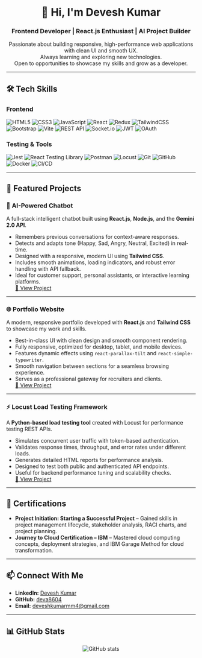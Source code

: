 <!-- Banner -->
<h1 align="center">👋 Hi, I'm Devesh Kumar</h1>
<h3 align="center"> Frontend Developer | React.js Enthusiast | AI Project Builder</h3>

<p align="center">
   Passionate about building responsive, high-performance web applications with clean UI and smooth UX.<br/>
   Always learning and exploring new technologies.<br/>
   Open to opportunities to showcase my skills and grow as a developer.
</p>

---

## 🛠 Tech Skills

### **Frontend**
![HTML5](https://img.shields.io/badge/-HTML5-E34F26?logo=html5&logoColor=fff)
![CSS3](https://img.shields.io/badge/-CSS3-1572B6?logo=css3&logoColor=fff)
![JavaScript](https://img.shields.io/badge/-JavaScript-F7DF1E?logo=javascript&logoColor=000)
![React](https://img.shields.io/badge/-React-61DAFB?logo=react&logoColor=000)
![Redux](https://img.shields.io/badge/-Redux-764ABC?logo=redux&logoColor=fff)
![TailwindCSS](https://img.shields.io/badge/-TailwindCSS-38B2AC?logo=tailwind-css&logoColor=fff)
![Bootstrap](https://img.shields.io/badge/-Bootstrap-7952B3?logo=bootstrap&logoColor=fff)
![Vite](https://img.shields.io/badge/-Vite-646CFF?logo=vite&logoColor=fff)
![REST API](https://img.shields.io/badge/-REST%20API-02569B?logo=postman&logoColor=fff)
![Socket.io](https://img.shields.io/badge/-Socket.io-010101?logo=socketdotio&logoColor=fff)
![JWT](https://img.shields.io/badge/-JWT-000?logo=jsonwebtokens&logoColor=fff)
![OAuth](https://img.shields.io/badge/-OAuth-3C3C3D?logo=oauth&logoColor=fff)

### **Testing & Tools**
![Jest](https://img.shields.io/badge/-Jest-C21325?logo=jest&logoColor=fff)
![React Testing Library](https://img.shields.io/badge/-RTL-E33332?logo=testing-library&logoColor=fff)
![Postman](https://img.shields.io/badge/-Postman-FF6C37?logo=postman&logoColor=fff)
![Locust](https://img.shields.io/badge/-Locust-009688?logo=python&logoColor=fff)
![Git](https://img.shields.io/badge/-Git-F05032?logo=git&logoColor=fff)
![GitHub](https://img.shields.io/badge/-GitHub-181717?logo=github&logoColor=fff)
![Docker](https://img.shields.io/badge/-Docker-2496ED?logo=docker&logoColor=fff)
![CI/CD](https://img.shields.io/badge/-CI%2FCD-0A66C2?logo=github-actions&logoColor=fff)

---
## 📌 Featured Projects

### 🤖 **AI-Powered Chatbot**
A full-stack intelligent chatbot built using **React.js**, **Node.js**, and the **Gemini 2.0 API**.  
- Remembers previous conversations for context-aware responses.  
- Detects and adapts tone (Happy, Sad, Angry, Neutral, Excited) in real-time.  
- Designed with a responsive, modern UI using **Tailwind CSS**.  
- Includes smooth animations, loading indicators, and robust error handling with API fallback.  
- Ideal for customer support, personal assistants, or interactive learning platforms.  
[🔗 View Project](https://github.com/deva8604/Stan-assignment-solution)  

---

### 🌐 **Portfolio Website**
A modern, responsive portfolio developed with **React.js** and **Tailwind CSS** to showcase my work and skills.  
- Best-in-class UI with clean design and smooth component rendering.  
- Fully responsive, optimized for desktop, tablet, and mobile devices.  
- Features dynamic effects using `react-parallax-tilt` and `react-simple-typewriter`.  
- Smooth navigation between sections for a seamless browsing experience.  
- Serves as a professional gateway for recruiters and clients.  
[🔗 View Project](https://www.linkedin.com/feed/update/urn:li:activity:7358392881906106368/)  

---

### ⚡ **Locust Load Testing Framework**
A **Python-based load testing tool** created with Locust for performance testing REST APIs.  
- Simulates concurrent user traffic with token-based authentication.  
- Validates response times, throughput, and error rates under different loads.  
- Generates detailed HTML reports for performance analysis.  
- Designed to test both public and authenticated API endpoints.  
- Useful for backend performance tuning and scalability checks.  
[🔗 View Project](https://github.com/deva8604/locust_testing)  

---
## 📜 Certifications

- **Project Initiation: Starting a Successful Project** – Gained skills in project management lifecycle, stakeholder analysis, RACI charts, and project planning.  
- **Journey to Cloud Certification – IBM** – Mastered cloud computing concepts, deployment strategies, and IBM Garage Method for cloud transformation.

---

## 📫 Connect With Me
- **LinkedIn:** [Devesh Kumar](https://www.linkedin.com/in/devesh-kumar-76b871292/)
- **GitHub:** [deva8604](https://github.com/deva8604)
- **Email:** deveshkumarmm4@gmail.com

---

## 📊 GitHub Stats

<p align="center">
  <img src="https://github-readme-stats.vercel.app/api?username=deva8604&show_icons=true&theme=tokyonight" alt="GitHub stats" />
</p>
